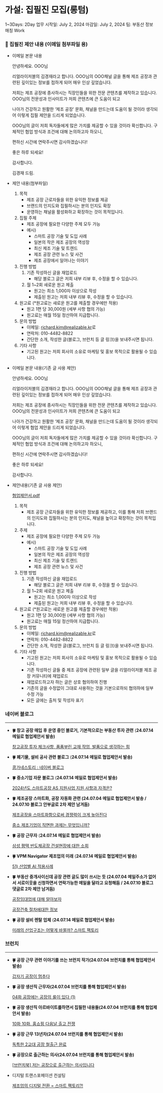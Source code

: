 # 가설: 집필진 모집(롱텀)

1~3Days: 2Day
업무 시작일: July 2, 2024
마감일: July 2, 2024
팀: 부동산 정보 매칭 Work

### 📌 집필진 제안 내용 (이메일 첨부파일 용)

- 이메일 본문 내용
    
    안녕하세요. OOO님
    
    리얼라이저블의 김경재라고 합니다. OOO님의 OOO채널 글을 통해 제조 공장과 관련된 깊이있는 정보를 접하게 되어 매우 인상 깊었습니다.
    
    저희는 제조 공장에 종사하시는 직장인들을 위한 전문 콘텐츠를 제작하고 있습니다. OOO님의 전문성과 인사이트가 저희 콘텐츠에 큰 도움이 되고
    
    나아가 건강하고 원활한 ‘제조 공장’ 문화, 채널을 만드는데 도움이 될 것이라 생각되어 이렇게 집필 제안을 드리게 되었습니다.
    
    OOO님의 글이 저희 독자들에게 많은 가치를 제공할 수 있을 것이라 확신합니다. 구체적인 협업 방식과 조건에 대해 논의하고자 하오니,
    
    편하신 시간에 연락주시면 감사하겠습니다!
    
    좋은 하루 되세요!
    
    감사합니다.
    
    김경재 드림. 
    
- 제안 내용(첨부파일)
    1. 목적
        - 제조 공장 근로자들을 위한 유익한 정보를 제공
        - 브랜드의 인지도와 집필하시는 분의 인지도 확장
        - 운영하는 채널을 활성화하고 확장하는 것이 목적입니다.
    2. 집필 주제
        - 제조 공장에 필요한 다양한 주제 모두 가능
        - 예시)
            - 스마트 공장 기술 및 도입 사례
            - 일본의 작은 제조 공장의 역성장
            - 최신 제조 기술 및 트렌드
            - 제조 공장 관련 뉴스 및 사건
            - 제조 공장에서 일어나는 이야기
    3. 진행 방법
        1. 기존 작성하신 글을 재업로드
            - 해당 블로그 글은 저희 내부 리뷰 후, 수정을 할 수 있습니다.
        2. 월 1~2회 새로운 원고 제출
            - 원고는 최소 1,000자 이상으로 작성
            - 제출된 원고는 저희 내부 리뷰 후, 수정을 할 수 있습니다.
    4. 원고료 (*원고료는 새로운 원고를 제출할 경우에만 적용)
        - 원고 1편 당 30,000원 (세부 사항 협의 가능)
        - 원고료는 매월 15일 정산하여 지급합니다.
    5. 문의 방법
        - 이메일: [richard.kim@realizable.kr](mailto:richard.kim@realizable.kr)로
        - 연락처: 010-4482-8822
        - 간단한 소개, 작성한 글(블로그, 브런치 등 글 링크)을 보내주시면 됩니다.
    6. 기타 사항
        - 기고된 원고는 저희 회사의 소유로 마케팅 및 홍보 목적으로 활용될 수 있습니다.

- 이메일 본문 내용(기존 글 사용 제안)
    
    안녕하세요. OOO님
    
    리얼라이저블의 김경재라고 합니다. OOO님의 OOO채널 글을 통해 제조 공장과 관련된 깊이있는 정보를 접하게 되어 매우 인상 깊었습니다.
    
    저희는 제조 공장에 종사하시는 직장인들을 위한 전문 콘텐츠를 제작하고 있습니다. OOO님의 전문성과 인사이트가 저희 콘텐츠에 큰 도움이 되고
    
    나아가 건강하고 원활한 ‘제조 공장’ 문화, 채널을 만드는데 도움이 될 것이라 생각되어 이렇게 협업 제안을 드리게 되었습니다.
    
    OOO님의 글이 저희 독자들에게 많은 가치를 제공할 수 있을 것이라 확신합니다. 구체적인 협업 방식과 조건에 대해 논의하고자 하오니,
    
    편하신 시간에 연락주시면 감사하겠습니다!
    
    좋은 하루 되세요!
    
    감사합니다.
    
- 제안내용(기존 글 사용 제안)
    
    [협업제안서.pdf](%25E1%2584%2592%25E1%2585%25A7%25E1%2586%25B8%25E1%2584%258B%25E1%2585%25A5%25E1%2586%25B8%25E1%2584%258C%25E1%2585%25A6%25E1%2584%258B%25E1%2585%25A1%25E1%2586%25AB%25E1%2584%2589%25E1%2585%25A5.pdf)
    
    1. 목적
        - 제조 공장 근로자들을 위한 유익한 정보를 제공하고, 이를 통해 저희 브랜드의 인지도와 집필하시는 분의 인지도, 채널을 높이고 확장하는 것이 목적입니다.
    2. 주제
        - 제조 공장에 필요한 다양한 주제 모두 가능
        - 예시)
            - 스마트 공장 기술 및 도입 사례
            - 일본의 작은 제조 공장의 역성장
            - 최신 제조 기술 및 트렌드
            - 제조 공장 관련 뉴스 및 사건
    3. 진행 방법
        1. 기존 작성하신 글을 재업로드
            - 해당 블로그 글은 저희 내부 리뷰 후, 수정을 할 수 있습니다.
        2. 월 1~2회 새로운 원고 제출
            - 원고는 최소 1,000자 이상으로 작성
            - 제출된 원고는 저희 내부 리뷰 후, 수정을 할 수 있습니다.
    4. 원고료 (*원고료는 새로운 원고를 제출할 경우에만 적용)
        - 원고 1편 당 30,000원 (세부 사항 협의 가능)
        - 원고료는 매월 15일 정산하여 지급합니다.
    5. 문의 방법
        - 이메일: [richard.kim@realizable.kr](mailto:richard.kim@realizable.kr)로
        - 연락처: 010-4482-8822
        - 간단한 소개, 작성한 글(블로그, 브런치 등 글 링크)을 보내주시면 됩니다.
    6. 기타 사항
        - 기고된 원고는 저희 회사의 소유로 마케팅 및 홍보 목적으로 활용될 수 있습니다.
        - 기존 작성하신 글들 중 제조 공장에 관련된 일부 글을 리얼라이저블 제조 공장 커뮤니티에 재업로드
        - 재업로드하고자 하는 글은 상호 협의하여 진행
        - 기존의 글을 수정없이 그대로 사용하는 것을 기본으로하되 협의하에 일부 수정 가능
        - 모든 글에는 출처 및 작성자 표기

### 네이버 블로그

---

- **🍀 창고 공장 매입 후 운영 중인 블로거, 기본적으로는 부동산 투자 관련**
(**24.07.14 메일로 협업제안서 발송)**
    
    [창고공장 투자 체크사항, 품품부린 교재 작업, 발품으로 생각하는 힘](https://blog.naver.com/flyingowlad/223486132624)
    
- **🍀 폐기물, 설비 공사 관련 블로그**
(**24.07.14 메일로 협업제안서 발송)**
    
    [콩가네스토리 : 네이버 블로그](https://blog.naver.com/spxmdhs12q)
    
- **🍀 중소기업 자문 블로그**
(**24.07.14 메일로 협업제안서 발송)**
    
    [2024년도 스마트공장 AS 지원사업 지원 사항과 자격은?](https://blog.naver.com/leejh1127/223468459823)
    
- **🍀 제조공장 스마트화, 공장 자동화 관련
(24.07.04 메일로 협업제안서 발송 / 24.07.10 블로그 안부글로 2차 제안 남겨둠)**
    
    [제조공장을 스마트화함으로써 경쟁력이 크게 높아진다](https://blog.naver.com/leenameun00/223481593721)
    
    [중소 제조기업이 직면한 과제는 무엇입니까?](https://blog.naver.com/leenameun00/223498398772)
    
- **🍀 공장 근무자**
(**24.07.14 메일로 협업제안서 발송)**
    
    [삼성 평택 반도체공장 건설현장에 대한 소회](https://blog.naver.com/suckee/223467362457)
    
- **🍀 VPM Navigator 제조업의 미래**
(**24.07.14 메일로 협업제안서 발송)**
    
    [51) 산업별 AI 적용사례](https://blog.naver.com/accinfo/223495166987)
    
- **🍀 부동산 중개사이신데 공장 관련 글도 많이 쓰시는 듯
(24.07.04 메일주소가 없어서 서로이웃을 신청하면서 연락가능한 메일을 달라고 요청해둠 / 24.07.10 블로그 댓글로 2차 제안 남겨둠)**
    
    [공장임대업에 대해 알아보자](https://blog.naver.com/s3tns/223495048571)
    
    [공장건축 절차에대한 정보](https://blog.naver.com/s3tns/223472682037)
    
- **🍀 공장 설비 렌탈 업체**
(**24.07.14 메일로 협업제안서 발송)**
    
    [미래의 산업구조는 어떻게 바뀔까? 스마트 팩토리](https://blog.naver.com/zeus_official/223492885608)
    

### 브런치

---

- **🍀 공장 근무 관련 이야기를 쓰는 브런치 작가(24.07.04 브런치를 통해 협업제안서 발송)**
    
    [갑자기 공장이 멈추다](https://brunch.co.kr/@b2c3a0fc23bb444/153)
    
- **🍀 공장 생산직 근무자(24.07.04 브런치를 통해 협업제안서 발송)**
    
    [04화 공장에는 공장의 룰이 있다 (1)](https://brunch.co.kr/@munghyo/4)
    
- **🍀 공장 생산직 아르바이트를하면서 집필한 내용들(24.07.04 브런치를 통해 협업제안서 발송)**
    
    [10화 10화. 홈쇼핑 다음날 출고 전쟁](https://brunch.co.kr/@heymich/39)
    
- **🍀 공장 근무 13년차(24.07.04 브런치를 통해 협업제안서 발송)**
    
    [독특한 2교대 공장 철출근 완료](https://brunch.co.kr/@01039552551/143)
    
- **🍀 공장으로 출근하는 의사(24.07.04 브런치를 통해 협업제안서 발송)**
    
    [[브런치북] 저는 공장으로 출근하는 의사입니다](https://brunch.co.kr/brunchbook/stevemdoctor)
    
- 디지털 트랜스포메이션 컨설팅
    
    [제조업의 디지털 전환 = 스마트 팩토리?!](https://brunch.co.kr/@innofit/193)